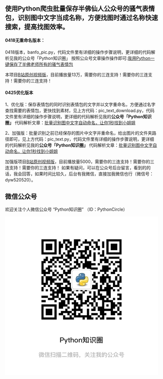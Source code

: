 ## 使用Python爬虫批量保存半佛仙人公众号的骚气表情包，识别图中文字当成名称，方便找图时通过名称快速搜索，提高找图效率。

#### 0418无重命名版本：
0418版本，banfo_pic.py，代码文件里有详细的操作步骤说明，更详细的代码解析见我的公众号「Python知识圈」
按照公众号文章操作操作即可:[我用Python一键保存了半佛老师所有的骚气表情包
](https://mp.weixin.qq.com/s/fVDwNdVDZo_0q6jAMWCGAA)

本项目[B站原创视频版](https://www.bilibili.com/video/BV1Vz41187Rt)，目前播放量13万，需要你的三连支持！需要你的三连支持！需要你的三连支持！

#### 0425优化版本
1、优化版：保存表情包的同时识别表情包的文字并以文字重命名，方便通过名字查找需要的表情包，更快找到素材，见上方代码：pic_text_download.py，代码文件里有详细的操作步骤说明，更详细的代码解析见我的**公众号「Python知识圈」** 代码解析文章：[批量识别图中文字自动命名，让你1秒找到小姐姐](https://mp.weixin.qq.com/s/ZmcOOX7rXtdSvD8bPe9_Rw)

2、加强版：批量识别之前已经保存的图片中文字并重命名，给出图片的文件夹路径即可，见上方代码：pic_text.py，代码文件里有详细的操作步骤说明，更详细的代码解析见我的**公众号「Python知识圈」** 代码解析文章：[批量识别图中文字自动命名，让你1秒找到小姐姐](https://mp.weixin.qq.com/s/ZmcOOX7rXtdSvD8bPe9_Rw)

加强版项目[B站原创视频版](https://www.bilibili.com/video/BV1u541147gQ)，目前播放量5000，需要你的三连支持！需要你的三连支持！需要你的三连支持！
如果有疑问，可以在公众号后台留言，看到的的话，我会回答，如果时间比较久，后台有我微信，直接加我微信也行（微信号：dyw520520）。

## 微信公众号
欢迎关注个人微信公众号 “Python知识圈” （ID：PythonCircle）

![公众号](https://github.com/Brucepk/pk.github.io/blob/master/gzh.jpg)



